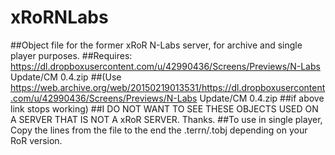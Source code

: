 # xRoRNLabs
##Object file for the former xRoR N-Labs server, for archive and single player purposes.
##Requires: https://dl.dropboxusercontent.com/u/42990436/Screens/Previews/N-Labs Update/CM 0.4.zip
##(Use https://web.archive.org/web/20150219013531/https://dl.dropboxusercontent.com/u/42990436/Screens/Previews/N-Labs Update/CM 0.4.zip 
##if above link stops working)
##I DO NOT WANT TO SEE THESE OBJECTS USED ON A SERVER THAT IS NOT A xRoR SERVER. Thanks.
##To use in single player, Copy the lines from the file to the end the .terrn/.tobj depending on your RoR version.

